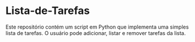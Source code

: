 # Lista-de-Tarefas
Este repositório contém um script em Python que implementa uma simples lista de tarefas. O usuário pode adicionar, listar e remover tarefas da lista.
